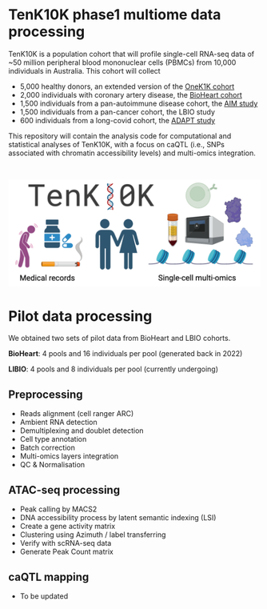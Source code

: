 # TenK10K phase1 multiome data processing

TenK10K is a population cohort that will profile single-cell RNA-seq data of ~50 million peripheral blood mononuclear cells (PBMCs) from 10,000 individuals in Australia. This cohort will collect
- 5,000 healthy donors, an extended version of the [OneK1K cohort](https://www.science.org/doi/10.1126/science.abf3041)
- 2,000 individuals with coronary artery disease, the [BioHeart cohort](https://www.heartresearch.com.au/research/bioheart/)
- 1,500 individuals from a pan-autoimmune disease cohort, the [AIM study](https://www.mrc.unsw.edu.au/australian-inflammatory-bowel-disease-microbiome-study)
- 1,500 individuals from a pan-cancer cohort, the LBIO study
- 600 individuals from a long-covid cohort, the [ADAPT study](https://www.svhs.org.au/research-education/participating-in-research-trials/adapt-study)

<!-- potentially also from [HOPE Research Program](https://www.garvan.org.au/research/collaboration/hope-research) -->
This repository will contain the analysis code for computational and statistical analyses of TenK10K, with a focus on caQTL (i.e., SNPs associated with chromatin accessibility levels) and multi-omics integration.

<br>

![Tenk10K](https://github.com/powellgenomicslab/tenk10k_phase1_multiome/blob/main/Figures/TenK10K_icon_poster.png)

# Pilot data processing

We obtained two sets of pilot data from BioHeart and LBIO cohorts.

**BioHeart**: 4 pools and 16 individuals per pool (generated back in 2022)

**LIBIO**: 4 pools and 8 individuals per pool (currently undergoing)

## Preprocessing

- Reads alignment (cell ranger ARC)
- Ambient RNA detection
- Demultiplexing and doublet detection
- Cell type annotation
- Batch correction
- Multi-omics layers integration
- QC & Normalisation

## ATAC-seq processing

- Peak calling by MACS2
- DNA accessibility process by latent semantic indexing (LSI)
- Create a gene activity matrix
- Clustering using Azimuth / label transferring
- Verify with scRNA-seq data
- Generate Peak Count matrix

## caQTL mapping

- To be updated




